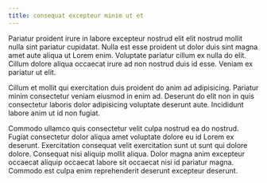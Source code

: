 ```yaml
---
title: consequat excepteur minim ut et
---
```


Pariatur proident irure in labore excepteur nostrud elit elit nostrud mollit nulla sint pariatur cupidatat. Nulla est esse proident ut dolor duis sint magna amet aute aliqua ut Lorem enim. Voluptate pariatur cillum ex nulla do elit. Cillum dolore aliqua occaecat irure ad non nostrud duis id esse. Veniam ex pariatur ut elit.

Cillum et mollit qui exercitation duis proident do anim ad adipisicing. Pariatur minim consectetur veniam eiusmod in enim ad. Deserunt do elit non in quis consectetur laboris dolor adipisicing voluptate deserunt aute. Incididunt labore anim ut id non fugiat.

Commodo ullamco quis consectetur velit culpa nostrud ea do nostrud. Fugiat consectetur dolor aliqua amet voluptate dolore eu id Lorem ex deserunt. Exercitation consequat velit exercitation sunt ut sunt qui dolore dolore. Consequat nisi aliquip mollit aliqua. Dolor magna anim excepteur occaecat aliquip occaecat labore sit occaecat nisi id pariatur magna. Commodo est culpa enim reprehenderit deserunt excepteur deserunt.